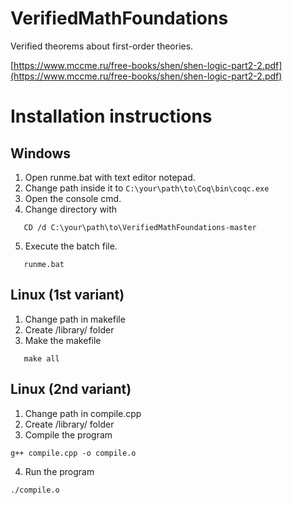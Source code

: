 # VerifiedMathFoundations
Verified theorems about first-order theories.

[https://www.mccme.ru/free-books/shen/shen-logic-part2-2.pdf](https://www.mccme.ru/free-books/shen/shen-logic-part2-2.pdf)

# Installation instructions

## Windows
1. Open runme.bat with text editor notepad.
2. Change path inside it to 
   ```C:\your\path\to\Coq\bin\coqc.exe```
3. Open the console cmd. 
4. Change directory with
```
   CD /d C:\your\path\to\VerifiedMathFoundations-master
```
5. Execute the batch file.
```
   runme.bat
```
## Linux (1st variant)
1. Change path in makefile
2. Create /library/ folder
3. Make the makefile
```
   make all
```
## Linux (2nd variant)
1. Change path in compile.cpp
2. Create /library/ folder
3. Compile the program
```
g++ compile.cpp -o compile.o
```
4. Run the program
```
./compile.o
```
